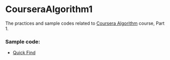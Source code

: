 # CourseraAlgorithm1
The practices and sample codes related to [Coursera Algorithm](https://www.coursera.org/learn/algorithms-part1) course, Part 1.

### Sample code:

- [Quick Find](https://github.com/Hassaniiii/CourseraAlgorithm1/tree/master/Qucik_Find)
